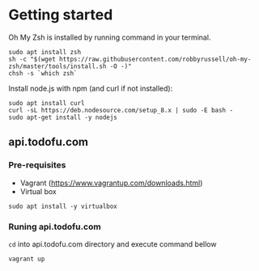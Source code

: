 # Getting started

Oh My Zsh is installed by running command in your terminal.

```shell
sudo apt install zsh
sh -c "$(wget https://raw.githubusercontent.com/robbyrussell/oh-my-zsh/master/tools/install.sh -O -)"
chsh -s `which zsh`
```

Install node.js with npm (and curl if not installed): 
```
sudo apt install curl
curl -sL https://deb.nodesource.com/setup_8.x | sudo -E bash -
sudo apt-get install -y nodejs
```



## api.todofu.com
### Pre-requisites
* Vagrant (https://www.vagrantup.com/downloads.html)
* Virtual box
```
sudo apt install -y virtualbox
```
### Runing api.todofu.com
`cd` into api.todofu.com directory and execute command bellow
```
vagrant up
```
